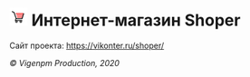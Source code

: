 ![Логотип проекта](https://raw.githubusercontent.com/vigenpm/Shoper/master/static/images/logo_small_for_github.png) Интернет-магазин Shoper
=====================
Сайт проекта: <https://vikonter.ru/shoper/>


_© Vigenpm Production, 2020_
